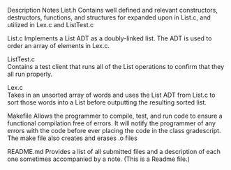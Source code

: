 
Description
Notes
List.h 
Contains well defined and relevant constructors, destructors, functions, and structures for expanded upon in List.c, and utilized in Lex.c and ListTest.c


List.c 
Implements a List ADT as a doubly-linked list. The ADT is used to order an array of elements in Lex.c. 


ListTest.c  
Contains a test client that runs all of the List operations to confirm that they all run properly.


Lex.c  
Takes in an unsorted array of words and uses the List ADT from List.c to sort those words into a List before outputting the resulting sorted list.


Makefile 
Allows the programmer to compile, test, and run code to ensure a functional compilation free of errors. It will notify the programmer of any errors with the code before ever placing the code in the class gradescript. The make file also creates and erases .o files 


README.md
Provides a list of all submitted files and a description of each one sometimes accompanied by a note. (This is a Readme file.)


















